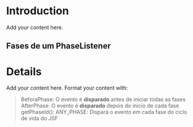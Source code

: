 # Introduction #

Add your content here.

## Fases de um PhaseListener ##





# Details #

Add your content here.  Format your content with:
> BeforaPhase: O evento é **disparado** antes de iniciar todas as fases
> AfterPhase: O evento é **disparado** depois do inicio de cada fase
> getPhaseId(): ANY\_PHASE: Dispará o evento em cada fase do ciclo de vida do JSF